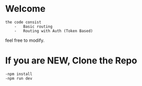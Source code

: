 # Welcome
    the code consist
        -   Basic routing 
        -   Routing with Auth (Token Based)

feel free to modify.

# If you are NEW, Clone the Repo
    -npm install
    -npm run dev
